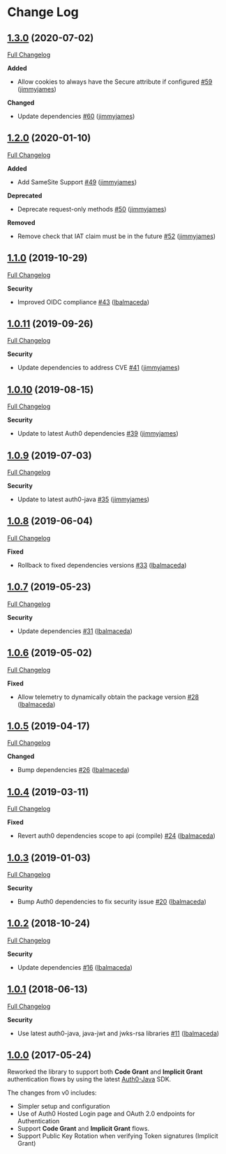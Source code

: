 # Change Log

## [1.3.0](https://github.com/auth0/auth0-java-mvc-common/tree/1.3.0) (2020-07-02)
[Full Changelog](https://github.com/auth0/auth0-java-mvc-common/compare/1.2.0...1.3.0)

**Added**
- Allow cookies to always have the Secure attribute if configured [\#59](https://github.com/auth0/auth0-java-mvc-common/pull/59) ([jimmyjames](https://github.com/jimmyjames))

**Changed**
- Update dependencies [\#60](https://github.com/auth0/auth0-java-mvc-common/pull/60) ([jimmyjames](https://github.com/jimmyjames))

## [1.2.0](https://github.com/auth0/auth0-java-mvc-common/tree/1.2.0) (2020-01-10)
[Full Changelog](https://github.com/auth0/auth0-java-mvc-common/compare/1.1.0...1.2.0)

**Added**
- Add SameSite Support [\#49](https://github.com/auth0/auth0-java-mvc-common/pull/49) ([jimmyjames](https://github.com/jimmyjames))

**Deprecated**
- Deprecate request-only methods [\#50](https://github.com/auth0/auth0-java-mvc-common/pull/50) ([jimmyjames](https://github.com/jimmyjames))

**Removed**
- Remove check that IAT claim must be in the future [\#52](https://github.com/auth0/auth0-java-mvc-common/pull/52) ([jimmyjames](https://github.com/jimmyjames))

## [1.1.0](https://github.com/auth0/auth0-java-mvc-common/tree/1.1.0) (2019-10-29)
[Full Changelog](https://github.com/auth0/auth0-java-mvc-common/compare/1.0.11...1.1.0)

**Security**
- Improved OIDC compliance [\#43](https://github.com/auth0/auth0-java-mvc-common/pull/43) ([lbalmaceda](https://github.com/lbalmaceda))

## [1.0.11](https://github.com/auth0/auth0-java-mvc-common/tree/1.0.11) (2019-09-26)
[Full Changelog](https://github.com/auth0/auth0-java-mvc-common/compare/1.0.10...1.0.11)

**Security**
- Update dependencies to address CVE [\#41](https://github.com/auth0/auth0-java-mvc-common/pull/41) ([jimmyjames](https://github.com/jimmyjames))

## [1.0.10](https://github.com/auth0/auth0-java-mvc-common/tree/1.0.10) (2019-08-15)
[Full Changelog](https://github.com/auth0/auth0-java-mvc-common/compare/1.0.9...1.0.10)

**Security**
- Update to latest Auth0 dependencies [\#39](https://github.com/auth0/auth0-java-mvc-common/pull/39) ([jimmyjames](https://github.com/jimmyjames))

## [1.0.9](https://github.com/auth0/auth0-java-mvc-common/tree/1.0.9) (2019-07-03)
[Full Changelog](https://github.com/auth0/auth0-java-mvc-common/compare/1.0.8...1.0.9)

**Security**
- Update to latest auth0-java [\#35](https://github.com/auth0/auth0-java-mvc-common/pull/35) ([jimmyjames](https://github.com/jimmyjames))

## [1.0.8](https://github.com/auth0/auth0-java-mvc-common/tree/1.0.8) (2019-06-04)
[Full Changelog](https://github.com/auth0/auth0-java-mvc-common/compare/1.0.7...1.0.8)

**Fixed**
- Rollback to fixed dependencies versions [\#33](https://github.com/auth0/auth0-java-mvc-common/pull/33) ([lbalmaceda](https://github.com/lbalmaceda))

## [1.0.7](https://github.com/auth0/auth0-java-mvc-common/tree/1.0.7) (2019-05-23)
[Full Changelog](https://github.com/auth0/auth0-java-mvc-common/compare/1.0.6...1.0.7)

**Security**
- Update dependencies [\#31](https://github.com/auth0/auth0-java-mvc-common/pull/31) ([lbalmaceda](https://github.com/lbalmaceda))

## [1.0.6](https://github.com/auth0/auth0-java-mvc-common/tree/1.0.6) (2019-05-02)
[Full Changelog](https://github.com/auth0/auth0-java-mvc-common/compare/1.0.5...1.0.6)

**Fixed**
- Allow telemetry to dynamically obtain the package version [\#28](https://github.com/auth0/auth0-java-mvc-common/pull/28) ([lbalmaceda](https://github.com/lbalmaceda))

## [1.0.5](https://github.com/auth0/auth0-java-mvc-common/tree/1.0.5) (2019-04-17)
[Full Changelog](https://github.com/auth0/auth0-java-mvc-common/compare/1.0.4...1.0.5)

**Changed**
- Bump dependencies [\#26](https://github.com/auth0/auth0-java-mvc-common/pull/26) ([lbalmaceda](https://github.com/lbalmaceda))

## [1.0.4](https://github.com/auth0/auth0-java-mvc-common/tree/1.0.4) (2019-03-11)
[Full Changelog](https://github.com/auth0/auth0-java-mvc-common/compare/1.0.3...1.0.4)

**Fixed**
- Revert auth0 dependencies scope to api (compile) [\#24](https://github.com/auth0/auth0-java-mvc-common/pull/24) ([lbalmaceda](https://github.com/lbalmaceda))

## [1.0.3](https://github.com/auth0/auth0-java-mvc-common/tree/1.0.3) (2019-01-03)
[Full Changelog](https://github.com/auth0/auth0-java-mvc-common/compare/1.0.2...1.0.3)

**Security**
- Bump Auth0 dependencies to fix security issue [\#20](https://github.com/auth0/auth0-java-mvc-common/pull/20) ([lbalmaceda](https://github.com/lbalmaceda))

## [1.0.2](https://github.com/auth0/auth0-java-mvc-common/tree/1.0.2) (2018-10-24)
[Full Changelog](https://github.com/auth0/auth0-java-mvc-common/compare/1.0.1...1.0.2)

**Security**
- Update dependencies  [\#16](https://github.com/auth0/auth0-java-mvc-common/pull/16) ([lbalmaceda](https://github.com/lbalmaceda))

## [1.0.1](https://github.com/auth0/auth0-java-mvc-common/tree/1.0.1) (2018-06-13)
[Full Changelog](https://github.com/auth0/auth0-java-mvc-common/compare/1.0.0...1.0.1)

**Security**
- Use latest auth0-java, java-jwt and jwks-rsa libraries [\#11](https://github.com/auth0/auth0-java-mvc-common/pull/11) ([lbalmaceda](https://github.com/lbalmaceda))

## [1.0.0](https://github.com/auth0/auth0-java-mvc-common/tree/1.0.0) (2017-05-24)

Reworked the library to support both **Code Grant** and **Implicit Grant** authentication flows by using the latest [Auth0-Java](https://github.com/auth0/auth0-java/) SDK. 

The changes from v0 includes:

- Simpler setup and configuration
- Use of Auth0 Hosted Login page and OAuth 2.0 endpoints for Authentication
- Support **Code Grant** and **Implicit Grant** flows.
- Support Public Key Rotation when verifying Token signatures (Implicit Grant)
